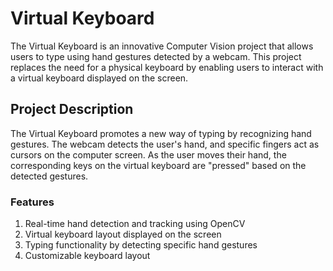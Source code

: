 # Virtual Keyboard
The Virtual Keyboard is an innovative Computer Vision project that allows users to type using hand gestures detected by a webcam. This project replaces the need for a physical keyboard by enabling users to interact with a virtual keyboard displayed on the screen.

## Project Description
The Virtual Keyboard promotes a new way of typing by recognizing hand gestures. The webcam detects the user's hand, and specific fingers act as cursors on the computer screen. As the user moves their hand, the corresponding keys on the virtual keyboard are "pressed" based on the detected gestures.

### Features
  1. Real-time hand detection and tracking using OpenCV
  2. Virtual keyboard layout displayed on the screen
  3. Typing functionality by detecting specific hand gestures
  4. Customizable keyboard layout

